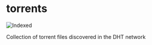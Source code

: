 torrents 
========
![Indexed](https://img.shields.io/badge/indexed-13143-blue)

Collection of torrent files discovered in the DHT network
